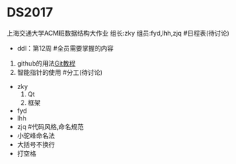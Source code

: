 # DS2017
上海交通大学ACM班数据结构大作业
组长:zky
组员:fyd,lhh,zjq
#日程表(待讨论)
- ddl：第12周
#全员需要掌握的内容
 1. github的用法[Git教程](http://www.liaoxuefeng.com/wiki/0013739516305929606dd18361248578c67b8067c8c017b000)
 2. 智能指针的使用
#分工(待讨论)
 - zky
   1. Qt
   2. 框架
 - fyd
 - lhh
 - zjq
#代码风格,命名规范
- 小驼峰命名法
- 大括号不换行
- 打空格
